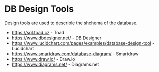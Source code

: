 # DB Design Tools

Design tools are used to describle the shchema of the database.

- https://sql.toad.cz - Toad
- https://www.dbdesigner.net/ - DB Designer
- https://www.lucidchart.com/pages/examples/database-design-tool - Lucidchart
- https://www.smartdraw.com/database-diagram/ - Smartdraw
- https://www.draw.io/ - Draw.io
- https://www.diagrams.net/ - Diagrams.net
